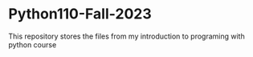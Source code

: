 # Python110-Fall-2023
This repository stores the files from my introduction to programing with python course
